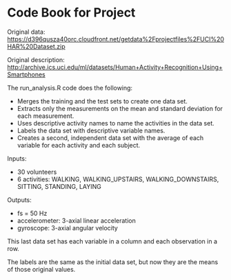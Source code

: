 Code Book for Project 
===================

Original data: https://d396qusza40orc.cloudfront.net/getdata%2Fprojectfiles%2FUCI%20HAR%20Dataset.zip

Original description: http://archive.ics.uci.edu/ml/datasets/Human+Activity+Recognition+Using+Smartphones

The run_analysis.R code does the following:
* Merges the training and the test sets to create one data set.
* Extracts only the measurements on the mean and standard deviation for each measurement. 
* Uses descriptive activity names to name the activities in the data set.
* Labels the data set with descriptive variable names.
* Creates a second, independent data set with the average of each variable for each activity and each subject.


Inputs:
* 30 volunteers
* 6 activities: WALKING, WALKING_UPSTAIRS, WALKING_DOWNSTAIRS, SITTING, STANDING, LAYING


Outputs:
* fs = 50 Hz
* accelerometer: 3-axial linear acceleration
* gyroscope: 3-axial angular velocity


This last data set has each variable in a column and each observation in a row.

The labels are the same as the initial data set, but now they are the means of those original values.
